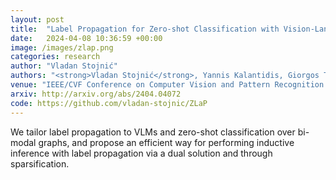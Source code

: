 ```yaml
---
layout: post
title:  "Label Propagation for Zero-shot Classification with Vision-Language Models"
date:   2024-04-08 10:36:59 +00:00
image: /images/zlap.png
categories: research
author: "Vladan Stojnić"
authors: "<strong>Vladan Stojnić</strong>, Yannis Kalantidis, Giorgos Tolias"
venue: "IEEE/CVF Conference on Computer Vision and Pattern Recognition (CVPR)"
arxiv: http://arxiv.org/abs/2404.04072
code: https://github.com/vladan-stojnic/ZLaP
---
```

We tailor label propagation to VLMs and zero-shot classification over bi-modal graphs, and propose an efficient way for performing inductive inference with label propagation via a dual solution and through sparsification.